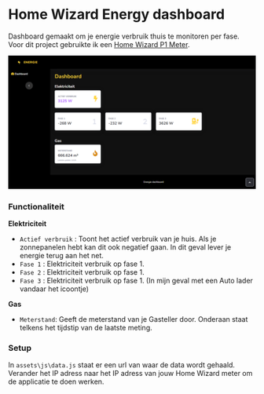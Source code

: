 # Home Wizard Energy dashboard

Dashboard gemaakt om je energie verbruik thuis te monitoren per fase.
Voor dit project gebruikte ik een [Home Wizard P1 Meter](https://www.homewizard.com/p1-meter/).

![1673008125936](image/readme/1673008125936.png)

### Functionaliteit

**Elektriciteit**

* `Actief verbruik` : Toont het actief verbruik van je huis. Als je zonnepanelen hebt kan dit ook negatief gaan. In dit geval lever je energie terug aan het net.
* `Fase 1` : Elektriciteit verbruik op fase 1.
* `Fase 2` : Elektriciteit verbruik op fase 1.
* `Fase 3` : Elektriciteit verbruik op fase 1. (In mijn geval met een Auto lader vandaar het icoontje)

**Gas**

* `Meterstand`: Geeft de meterstand van je Gasteller door. Onderaan staat telkens het tijdstip van de laatste meting.

### Setup

In `assets\js\data.js` staat er een url van waar de data wordt gehaald. Verander het IP adress naar het IP adress van jouw Home Wizard meter om de applicatie te doen werken.
